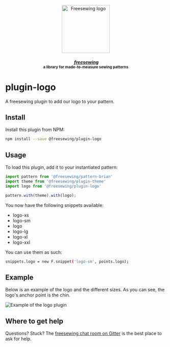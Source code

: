 <p align="center">
  <a title="Go to freesewing.org" href="https://freesewing.org/"><img src="https://freesewing.org/img/logo/black.svg" align="center" width="150px" alt="Freesewing logo"/></a>
</p>
<h4 align="center"><em>&nbsp;<a title="Go to freesewing.org" href="https://freesewing.org/">freesewing</a></em>
<br><sup>a library for made-to-measure sewing patterns</sup>
</h4>

# plugin-logo

A freesewing plugin to add our logo to your pattern.

## Install

Install this plugin from NPM:

```sh
npm install --save @freesewing/plugin-logo
```

## Usage

To load this plugin, add it to your instantiated pattern:

```js
import pattern from '@freesewing/pattern-brian'
import theme from '@freesewing/plugin-theme'
import logo from '@freesewing/plugin-logo'

pattern.with(theme).with(logo);
```

You now have the following snippets available:

 - logo-xs
 - logo-sm
 - logo
 - logo-lg
 - logo-xl
 - logo-xxl
 
You can use them as such:

```sh
snippets.logo = new F.snippet('logo-sm', points.logo);
```

## Example

Below is an example of the logo and the different sizes.
As you can see, the logo's anchor point is the chin.

![Example of the logo plugin](https://github.com/freesewing/plugin-logo/raw/master/img/example.png)

## Where to get help

Questions? Stuck? The [freesewing chat room on Gitter](https://gitter.im/freesewing/freesewing)
is the best place to ask for help.
